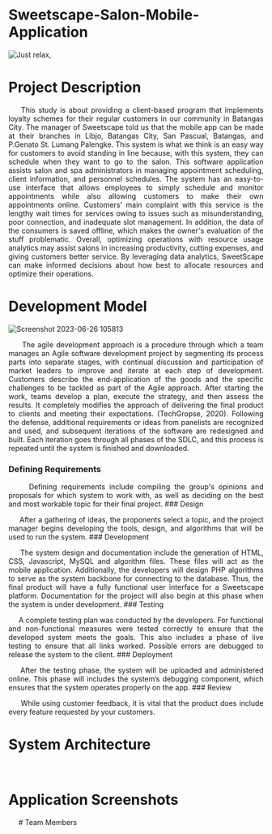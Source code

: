 # Sweetscape-Salon-Mobile-Application

![Just relax,](https://github.com/kryxsofiaengay/Sweetscape-Salon-Mobile-Application/assets/114215096/3168c068-6e32-4799-a7ae-4ce9c04dd383)

# Project Description
<p align="justify">&nbsp;&nbsp;&nbsp;&nbsp;This study is about providing a client-based program that implements loyalty schemes for their regular customers in our community in Batangas City. The manager of Sweetscape told us that the mobile app can be made at their branches in Libjo, Batangas City, San Pascual, Batangas, and P.Genato St. Lumang Palengke. This system is what we think is an easy way for customers to avoid standing in line because, with this system, they can schedule when they want to go to the salon. This software application assists salon and spa administrators in managing appointment scheduling, client information, and personnel schedules. The system has an easy-to-use interface that allows employees to simply schedule and monitor appointments while also allowing customers to make their own appointments online. Customers' main complaint with this service is the lengthy wait times for services owing to issues such as misunderstanding, poor connection, and inadequate slot management. In addition, the data of the consumers is saved offline, which makes the owner's evaluation of the stuff problematic. Overall, optimizing operations with resource usage analytics may assist salons in increasing productivity, cutting expenses, and giving customers better service. By leveraging data analytics, SweetScape can make informed decisions about how best to allocate resources and optimize their operations.

# Development Model
![Screenshot 2023-06-26 105813](https://github.com/kryxsofiaengay/Sweetscape-Salon-Mobile-Application/assets/114215096/280e5652-4cce-42c6-8a74-772c400aef0c)

<p align="justify">&nbsp;&nbsp;&nbsp;&nbsp; The agile development approach is a procedure through which a team manages an Agile software development project by segmenting its process parts into separate stages, with continual discussion and participation of market leaders to improve and iterate at each step of development. Customers describe the end-application of the goods and the specific challenges to be tackled as part of the Agile approach. After starting the work, teams develop a plan, execute the strategy, and then assess the results. It completely modifies the approach of delivering the final product to clients and meeting their expectations. (TechGropse, 2020). Following the defense, additional requirements or ideas from panelists are recognized and used, and subsequent iterations of the software are redesigned and built. Each iteration goes through all phases of the SDLC, and this process is repeated until the system is finished and downloaded.

### Defining Requirements
<p align="justify">&nbsp;&nbsp;&nbsp;&nbsp; Defining requirements include compiling the group's opinions and proposals for which system to work with, as well as deciding on the best and most workable topic for their final project.
### Design
  <p align="justify">&nbsp;&nbsp;&nbsp;&nbsp; After a gathering of ideas, the proponents select a topic, and the project manager begins developing the tools, design, and algorithms that will be used to run the system.
### Development
  <p align="justify">&nbsp;&nbsp;&nbsp;&nbsp; The system design and documentation include the generation of HTML, CSS, Javascript, MySQL and algorithm files. These files will act as the mobile application. Additionally, the developers will design PHP algorithms to serve as the system backbone for connecting to the database. Thus, the final product will have a fully functional user interface for a Sweetscape platform. Documentation for the project will also begin at this phase when the system is under development.
### Testing
  <p align="justify">&nbsp;&nbsp;&nbsp;&nbsp; A complete testing plan was conducted by the developers. For functional and non-functional measures were tested correctly to ensure that the developed system meets the goals. This also includes a phase of live testing to ensure that all links worked. Possible errors are debugged to release the system to the client.
### Deployment
  <p align="justify">&nbsp;&nbsp;&nbsp;&nbsp;After the testing phase, the system will be uploaded and administered online. This phase will includes the system’s debugging component, which ensures that the system operates properly on the app.
### Review
  <p align="justify">&nbsp;&nbsp;&nbsp;&nbsp; While using customer feedback, it is vital that the product does include every feature requested by your customers.

# System Architecture
<p align="justify">&nbsp;&nbsp;&nbsp;&nbsp;

# Application Screenshots
<p align="justify">&nbsp;&nbsp;&nbsp;&nbsp;
# Team Members


